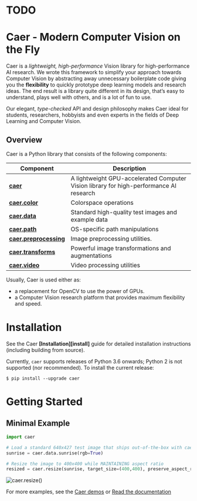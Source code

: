 # TODO

# Caer - Modern Computer Vision on the Fly

Caer is a *lightweight, high-performance* Vision library for high-performance AI research. We wrote this framework to simplify your approach towards Computer Vision by abstracting away unnecessary boilerplate code giving you the **flexibility** to quickly prototype deep learning models and research ideas. The end result is a library quite different in its design, that’s easy to understand, plays well with others, and is a lot of fun to use.

Our elegant, *type-checked* API and design philosophy makes Caer ideal for students, researchers, hobbyists and even experts in the fields of Deep Learning and Computer Vision.



## Overview

Caer is a Python library that consists of the following components:


| Component                                                                                 | Description                                                                            |
| ----------------------------------------------------------------------------------------- | -------------------------------------------------------------------------------------- |
| [**caer**](https://github.com/jasmcaus/caer/)                                             | A lightweight GPU-accelerated Computer Vision library for high-performance AI research |
| [**caer.color**](https://github.com/jasmcaus/caer/tree/master/caer/color)                 | Colorspace operations                                                                  |
| [**caer.data**](https://github.com/jasmcaus/caer/tree/master/caer/data)                   | Standard high-quality test images and example data                                     |
| [**caer.path**](https://github.com/jasmcaus/caer/tree/master/caer/path)                   | OS-specific path manipulations                                                         |
| [**caer.preprocessing**](https://github.com/jasmcaus/caer/tree/master/caer/preprocessing) | Image preprocessing utilities.                                                         |
| [**caer.transforms**](https://github.com/jasmcaus/caer/tree/master/caer/transforms)       | Powerful image transformations and augmentations                                       |
| [**caer.video**](https://github.com/jasmcaus/caer/tree/master/caer/video)                 | Video processing utilities                                                             |

<!-- | [**caer.utils**](https://github.com/jasmcaus/caer/tree/master/caer/utils) | Generic utilities  | -->

<!-- | [**caer.filters**](https://github.com/jasmcaus/caer/tree/master/caer/filters) | Sharpening, edge finding, rank filters, thresholding, etc | -->

Usually, Caer is used either as:

- a replacement for OpenCV to use the power of GPUs.
- a Computer Vision research platform that provides maximum flexibility and speed.

# Installation

See the Caer **[Installation][install]** guide for detailed installation instructions (including building from source).

Currently, `caer` supports releases of Python 3.6 onwards; Python 2 is not supported (nor recommended).
To install the current release:

```shell
$ pip install --upgrade caer
```

# Getting Started

## Minimal Example

```python
import caer

# Load a standard 640x427 test image that ships out-of-the-box with caer
sunrise = caer.data.sunrise(rgb=True)

# Resize the image to 400x400 while MAINTAINING aspect ratio
resized = caer.resize(sunrise, target_size=(400,400), preserve_aspect_ratio=True)
```

<img src="examples/thumbs/resize-with-ratio.png" alt="caer.resize()" />

For more examples, see the [Caer demos](https://github.com/jasmcaus/caer/blob/master/examples/) or [Read the documentation](http://caer.rtfd.io)
